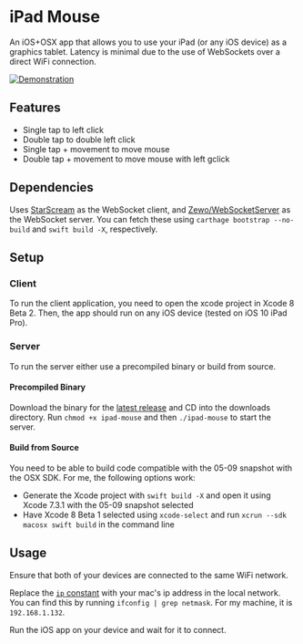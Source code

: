 # iPad Mouse
An iOS+OSX app that allows you to use your iPad (or any iOS device) as a graphics tablet. Latency is minimal due to the use of WebSockets over a direct WiFi connection.

[![Demonstration](https://img.youtube.com/vi/tTHTx4MMwg4/0.jpg)](https://www.youtube.com/watch?v=tTHTx4MMwg4 "iPad Mouse Demo")

## Features
- Single tap to left click
- Double tap to double left click
- Single tap + movement to move mouse
- Double tap + movement to move mouse with left gclick

## Dependencies
Uses [StarScream](https://github.com/daltoniam/Starscream) as the WebSocket client, and [Zewo/WebSocketServer](https://github.com/Zewo/WebSocketServer) as the WebSocket server. You can fetch these using `carthage bootstrap --no-build` and `swift build -X`, respectively.

## Setup
### Client
To run the client application, you need to open the xcode project in Xcode 8 Beta 2. Then, the app should run on any iOS device (tested on iOS 10 iPad Pro).

### Server
To run the server either use a precompiled binary or build from source.

#### Precompiled Binary
Download the binary for the [latest release](https://github.com/Danappelxx/iPadMouse/releases) and CD into the downloads directory. Run `chmod +x ipad-mouse` and then `./ipad-mouse` to start the server.

#### Build from Source
You need to be able to build code compatible with the 05-09 snapshot with the OSX SDK. For me, the following options work:

- Generate the Xcode project with `swift build -X` and open it using Xcode 7.3.1 with the 05-09 snapshot selected
- Have Xcode 8 Beta 1 selected using `xcode-select` and run `xcrun --sdk macosx swift build` in the command line

## Usage
Ensure that both of your devices are connected to the same WiFi network.

Replace the [`ip` constant](https://github.com/Danappelxx/iPadMouse/blob/master/ipad-mouse-ios/ViewController.swift#L14) with your mac's ip address in the local network. You can find this by running `ifconfig | grep netmask`. For my machine, it is `192.168.1.132`.

Run the iOS app on your device and wait for it to connect.
